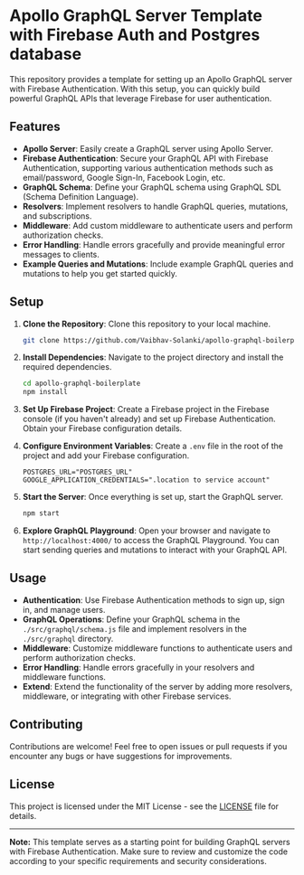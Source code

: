 # Apollo GraphQL Server Template with Firebase Auth and Postgres database

This repository provides a template for setting up an Apollo GraphQL server with Firebase Authentication. With this setup, you can quickly build powerful GraphQL APIs that leverage Firebase for user authentication.

## Features

- **Apollo Server**: Easily create a GraphQL server using Apollo Server.
- **Firebase Authentication**: Secure your GraphQL API with Firebase Authentication, supporting various authentication methods such as email/password, Google Sign-In, Facebook Login, etc.
- **GraphQL Schema**: Define your GraphQL schema using GraphQL SDL (Schema Definition Language).
- **Resolvers**: Implement resolvers to handle GraphQL queries, mutations, and subscriptions.
- **Middleware**: Add custom middleware to authenticate users and perform authorization checks.
- **Error Handling**: Handle errors gracefully and provide meaningful error messages to clients.
- **Example Queries and Mutations**: Include example GraphQL queries and mutations to help you get started quickly.

## Setup

1. **Clone the Repository**: Clone this repository to your local machine.

    ```bash
    git clone https://github.com/Vaibhav-Solanki/apollo-graphql-boilerplate.git
    ```

2. **Install Dependencies**: Navigate to the project directory and install the required dependencies.

    ```bash
    cd apollo-graphql-boilerplate
    npm install
    ```

3. **Set Up Firebase Project**: Create a Firebase project in the Firebase console (if you haven't already) and set up Firebase Authentication. Obtain your Firebase configuration details.

4. **Configure Environment Variables**: Create a `.env` file in the root of the project and add your Firebase configuration.

    ```plaintext
   POSTGRES_URL="POSTGRES_URL"
   GOOGLE_APPLICATION_CREDENTIALS=".location to service account"
    ```

5. **Start the Server**: Once everything is set up, start the GraphQL server.

    ```bash
    npm start
    ```

6. **Explore GraphQL Playground**: Open your browser and navigate to `http://localhost:4000/` to access the GraphQL Playground. You can start sending queries and mutations to interact with your GraphQL API.

## Usage

- **Authentication**: Use Firebase Authentication methods to sign up, sign in, and manage users.
- **GraphQL Operations**: Define your GraphQL schema in the `./src/graphql/schema.js` file and implement resolvers in the `./src/graphql` directory.
- **Middleware**: Customize middleware functions to authenticate users and perform authorization checks.
- **Error Handling**: Handle errors gracefully in your resolvers and middleware functions.
- **Extend**: Extend the functionality of the server by adding more resolvers, middleware, or integrating with other Firebase services.

## Contributing

Contributions are welcome! Feel free to open issues or pull requests if you encounter any bugs or have suggestions for improvements.

## License

This project is licensed under the MIT License - see the [LICENSE](LICENSE) file for details.

---

**Note:** This template serves as a starting point for building GraphQL servers with Firebase Authentication. Make sure to review and customize the code according to your specific requirements and security considerations.
